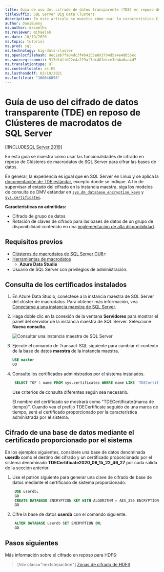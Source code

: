 ```yaml
---
title: Guía de uso del cifrado de datos transparente (TDE) en reposo de Clústeres de macrodatos de SQL Server
titleSuffix: SQL Server Big Data Clusters
description: En este artículo se muestra cómo usar la característica Cifrado de TDE en reposo de SQL Server del BDC
author: DaniBunny
ms.author: dacoelho
ms.reviewer: mihaelab
ms.date: 10/19/2020
ms.topic: tutorial
ms.prod: sql
ms.technology: big-data-cluster
ms.openlocfilehash: 0ec2ab7fa84dc3f4b4155a093794d5a4e49b56ec
ms.sourcegitcommit: 917df4ffd22e4a229af7dc481dcce3ebba0aa4d7
ms.translationtype: HT
ms.contentlocale: es-ES
ms.lasthandoff: 02/10/2021
ms.locfileid: "100046856"
---
```

# <a name="sql-server-big-data-clusters-transparent-data-encryption-tde-at-rest-usage-guide"></a>Guía de uso del cifrado de datos transparente (TDE) en reposo de Clústeres de macrodatos de SQL Server

[!INCLUDE[SQL Server 2019](../includes/applies-to-version/sqlserver2019.md)]

En esta guía se muestra cómo usar las funcionalidades de cifrado en reposo de Clústeres de macrodatos de SQL Server para cifrar las bases de datos.

En general, la experiencia es igual que en SQL Server en Linux y se aplica la [documentación de TDE estándar](../relational-databases/security/encryption/transparent-data-encryption.md), excepto donde se indique. A fin de supervisar el estado del cifrado en la instancia maestra, siga los modelos de consulta de DMV estándar en [`sys.dm_database_encryption_keys`](../relational-databases/system-dynamic-management-views/sys-dm-database-encryption-keys-transact-sql.md) y [`sys.certificates`](../relational-databases/system-catalog-views/sys-certificates-transact-sql.md).

__Características no admitidas:__
* Cifrado de grupo de datos
* Rotación de claves de cifrado para las bases de datos de un grupo de disponibilidad contenido en una [implementación de alta disponibilidad](deployment-high-availability.md).


## <a name="prerequisites"></a><a id="prereqs"></a> Requisitos previos

- [Clústeres de macrodatos de SQL Server CU8+](release-notes-big-data-cluster.md)
- [Herramientas de macrodatos](deploy-big-data-tools.md)
   - **Azure Data Studio**
- Usuario de SQL Server con privilegios de administración.

## <a name="query-the-installed-certificates"></a>Consulta de los certificados instalados

1. En Azure Data Studio, conéctese a la instancia maestra de SQL Server del clúster de macrodatos. Para obtener más información, vea [Conectarse a una instancia maestra de SQL Server](connect-to-big-data-cluster.md#master).

1. Haga doble clic en la conexión de la ventana **Servidores** para mostrar el panel del servidor de la instancia maestra de SQL Server. Seleccione **Nueva consulta**.

   ![Consultar una instancia maestra de SQL Server](./media/tutorial-data-pool-ingest-sql/sql-server-master-instance-query.png)

1. Ejecute el comando de Transact-SQL siguiente para cambiar el contexto de la base de datos **maestra** de la instancia maestra.

   ```sql
   USE master
   GO
   ```

1. Consulte los certificados administrados por el sistema instalados. 

   ```sql
    SELECT TOP 1 name FROM sys.certificates WHERE name LIKE 'TDECertificate%' ORDER BY name DESC
   ```

    Use criterios de consulta diferentes según sea necesario.

    El nombre del certificado se mostrará como "TDECertificate{marca de tiempo}". Cuando vea el prefijo TDECertificate seguido de una marca de tiempo, será el certificado proporcionado por la característica administrada por el sistema.

## <a name="encrypt-a-database-using-the-system-provided-certificate"></a>Cifrado de una base de datos mediante el certificado proporcionado por el sistema

En los ejemplos siguientes, considere una base de datos denominada __userdb__ como el destino del cifrado y un certificado proporcionado por el sistema denominado __TDECertificate2020_09_15_22_46_27__ por cada salida de la sección anterior.

1. Use el patrón siguiente para generar una clave de cifrado de base de datos mediante el certificado de sistema proporcionado.

   ```sql
    USE userdb; 
    GO
    CREATE DATABASE ENCRYPTION KEY WITH ALGORITHM = AES_256 ENCRYPTION BY SERVER CERTIFICATE TDECertificate2020_09_15_22_46_27;
    GO
   ```

1. Cifre la base de datos __userdb__ con el comando siguiente.

   ```sql
    ALTER DATABASE userdb SET ENCRYPTION ON;
    GO
   ```

## <a name="next-steps"></a>Pasos siguientes

Más información sobre el cifrado en reposo para HDFS:
> [!div class="nextstepaction"]
> [Zonas de cifrado de HDFS](encryption-at-rest-hdfs-encryption-zones.md)

